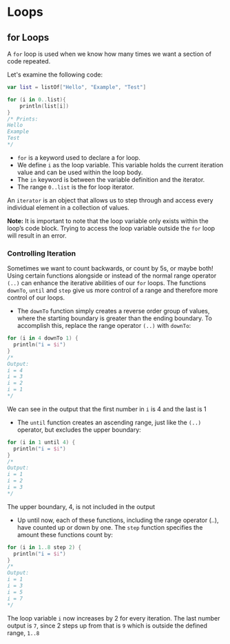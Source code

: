 # Loops

## for Loops 

A `for` loop is used when we know how many times we want a section of code repeated. 

Let's examine the following code: 

```kotlin 
var list = listOf["Hello", "Example", "Test"]

for (i in 0..list){
    println(list[i])
}
/* Prints: 
Hello
Example
Test 
*/
```

- `for` is a keyword used to declare a for loop.
- We define `i` as the loop variable. This variable holds the current iteration value and can be used within the loop body.
- The `in` keyword is between the variable definition and the iterator.
- The range `0..list` is the for loop iterator.

An `iterator` is an object that allows us to step through and access every individual element in a collection of values. 

**Note:** It is important to note that the loop variable only exists within the loop’s code block. 
Trying to access the loop variable outside the `for` loop will result in an error.

### Controlling Iteration 
Sometimes we want to count backwards, or count by 5s, or maybe both! Using certain functions alongside or instead of the normal range operator `(..)` can enhance the iterative abilities of our `for` loops. The functions `downTo`, `until` and `step` give us more control of a range and therefore more control of our loops.

- The `downTo` function simply creates a reverse order group of values, where the starting boundary is greater than the ending boundary. To accomplish this, replace the range operator `(..)` with `downTo`:
```kotlin
for (i in 4 downTo 1) {
  println("i = $i")
}
/*
Output: 
i = 4
i = 3
i = 2
i = 1
*/
```
We can see in the output that the first number in `i` is 4 and the last is 1  

- The `until` function creates an ascending range, just like the `(..)` operator, but excludes the upper boundary:
```kotlin
for (i in 1 until 4) {
  println("i = $i")
}
/*
Output: 
i = 1
i = 2
i = 3
*/
```
The upper boundary, 4, is not included in the output 


- Up until now, each of these functions, including the range operator (..), have counted up or down by one. 
The `step` function specifies the amount these functions count by:
```kotlin
for (i in 1..8 step 2) {
  println("i = $i")
}
/*
Output: 
i = 1
i = 3
i = 5
i = 7
*/
```
The loop variable `i` now increases by 2 for every iteration. The last number output is `7`, 
since 2 steps up from that is `9` which is outside the defined range, `1..8`

